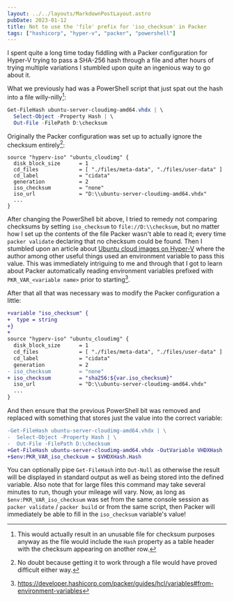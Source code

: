 ```yaml
---
layout: ../../layouts/MarkdownPostLayout.astro
pubDate: 2023-01-12
title: Not to use the 'file' prefix for 'iso_checksum' in Packer
tags: ["hashicorp", "hyper-v", "packer", "powershell"]
---
```

I spent quite a long time today fiddling with a Packer configuration for Hyper-V trying to pass a SHA-256 hash through a file and after hours of trying multiple variations I stumbled upon quite an ingenious way to go about it.

What we previously had was a PowerShell script that just spat out the hash into a file willy-nilly[^1]:

```powershell frame="none"
Get-FileHash ubuntu-server-cloudimg-amd64.vhdx | \
  Select-Object -Property Hash | \
  Out-File -FilePath D:\checksum
```

Originally the Packer configuration was set up to actually ignore the checksum entirely[^2]:

```hcl frame="none"
source "hyperv-iso" "ubuntu_cloudimg" {
  disk_block_size      = 1
  cd_files             = [ "./files/meta-data", "./files/user-data" ]
  cd_label             = "cidata"
  generation           = 2
  iso_checksum         = "none"
  iso_url              = "D:\\ubuntu-server-cloudimg-amd64.vhdx"
  ...
}
```

After changing the PowerShell bit above, I tried to remedy not comparing checksums by setting `iso_checksum` to `file://D:\\checksum`, but no matter how I set up the contents of the file Packer wasn't able to read it; every time `packer validate` declaring that no checksum could be found. Then I stumbled upon an article about [Ubuntu cloud images on Hyper-V](https://www.wildtechgarden.ca/docs/deploy-admin/windows-and-linux/ubuntu-cloud-images-on-hyper-v/) where the author among other useful things used an environment variable to pass this value. This was immediately intriguing to me and through that I got to learn about Packer automatically reading environment variables prefixed with `PKR_VAR_<variable name>` prior to starting[^3].

After that all that was necessary was to modify the Packer configuration a little:

```diff
+variable "iso_checksum" {
+  type = string
+}
+
source "hyperv-iso" "ubuntu_cloudimg" {
  disk_block_size      = 1
  cd_files             = [ "./files/meta-data", "./files/user-data" ]
  cd_label             = "cidata"
  generation           = 2
- iso_checksum         = "none"
+ iso_checksum         = "sha256:${var.iso_checksum}"
  iso_url              = "D:\\ubuntu-server-cloudimg-amd64.vhdx"
  ...
}
```

And then ensure that the previous PowerShell bit was removed and replaced with something that stores just the value into the correct variable:

```diff
-Get-FileHash ubuntu-server-cloudimg-amd64.vhdx | \
-  Select-Object -Property Hash | \
-  Out-File -FilePath D:\checksum
+Get-FileHash ubuntu-server-cloudimg-amd64.vhdx -OutVariable VHDXHash
+$env:PKR_VAR_iso_checksum = $VHDXHash.Hash
```

You can optionally pipe `Get-FileHash` into `Out-Null` as otherwise the result will be displayed in standard output as well as being stored into the defined variable. Also note that for large files this command may take several minutes to run, though your mileage will vary. Now, as long as `$env:PKR_VAR_iso_checksum` was set from the same console session as `packer validate` / `packer build` or from the same script, then Packer will immediately be able to fill in the `iso_checksum` variable's value!

[^1]: This would actually result in an unusable file for checksum purposes anyway as the file would include the `Hash` property as a table header with the checksum appearing on another row.
[^2]: No doubt because getting it to work through a file would have proved difficult either way.
[^3]: <https://developer.hashicorp.com/packer/guides/hcl/variables#from-environment-variables>
